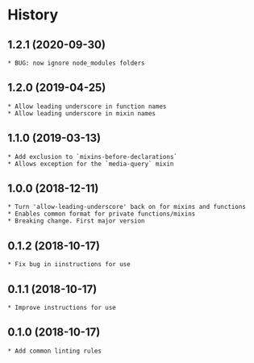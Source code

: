 # History

## 1.2.1 (2020-09-30)
	* BUG: now ignore node_modules folders

## 1.2.0 (2019-04-25)
	* Allow leading underscore in function names
	* Allow leading underscore in mixin names

## 1.1.0 (2019-03-13)
    * Add exclusion to `mixins-before-declarations`
	* Allows exception for the `media-query` mixin

## 1.0.0 (2018-12-11)
    * Turn 'allow-leading-underscore' back on for mixins and functions
	* Enables common format for private functions/mixins
	* Breaking change. First major version

## 0.1.2 (2018-10-17)
    * Fix bug in iinstructions for use

## 0.1.1 (2018-10-17)
    * Improve instructions for use

## 0.1.0 (2018-10-17)
    * Add common linting rules
